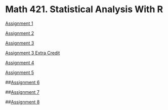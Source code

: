 # Math 421. Statistical Analysis With R

[Assignment 1](Assignment1.html)

[Assignment 2](assignment2.html)

[Assignment 3](assignment3.html)

[Assignment 3 Extra Credit](assignment3extracredit.html)

[Assignment 4](assignment4.html)

[Assignment 5](assignment5.html)

##[Assignment 6](assignment6.html)

##[Assignment 7](assignment7.html)

##[Assignment 8](assignment8.html)
